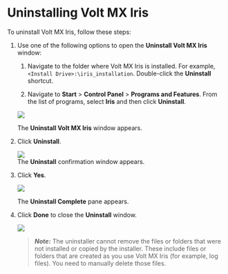 Uninstalling Volt MX Iris
===============================

To uninstall Volt MX Iris, follow these steps:

1.  Use one of the following options to open the **Uninstall Volt MX Iris** window:
    
    1.  Navigate to the folder where Volt MX Iris is installed. For example, `<Install Drive>:\iris_installation`. Double-click the **Uninstall** shortcut.
        
    2.  Navigate to **Start** > **Control Panel** > **Programs and Features**. From the list of programs, select **Iris** and then click **Uninstall**.
        
    
    [![](Resources/Images/uninstall1_thumb_0_288.jpg)](Resources/Images/uninstall1.jpg)
    
    The **Uninstall Volt MX Iris** window appears.
    
2.  Click **Uninstall**.
    
    [![](Resources/Images/win_st_uninstall_thumb_0_288.png)](Resources/Images/win_st_uninstall.png)  
    The **Uninstall** confirmation window appears.
    
3.  Click **Yes**.
    
    [![](Resources/Images/uninstall3_thumb_0_288.png)](Resources/Images/uninstall3.png)
    
    The **Uninstall Complete** pane appears.
    
4.  Click **Done** to close the **Uninstall** window.
    
    [![](Resources/Images/uninstall4_thumb_0_288.png)](Resources/Images/uninstall4.png)
    
    > **_Note:_** The uninstaller cannot remove the files or folders that were not installed or copied by the installer. These include files or folders that are created as you use Volt MX Iris (for example, log files). You need to manually delete those files.
